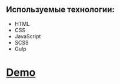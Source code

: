 <h2>Используемые технологии:</h2>
<ul>
<li>HTML</li>
<li>CSS</li>
<li>JavaScript</li>
<li>SCSS</li>
<li>Gulp</li>
</ul>
<h1><a href="">Demo<a/></h1>
